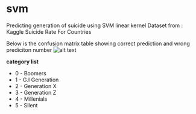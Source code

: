# svm
Predicting generation of suicide using SVM linear kernel
Dataset from : Kaggle Suicide Rate For Countries

Below is the confusion matrix table showing correct prediction and wrong prediciton number
![alt text](https://i.ibb.co/vBNY4wH/Screen-Shot-2019-07-04-at-9-40-03-PM.png)

**category list**
* 0 - Boomers
* 1 - G.I Generation
* 2 - Generation X
* 3 - Generation Z
* 4 - Millenials 
* 5 - Silent
